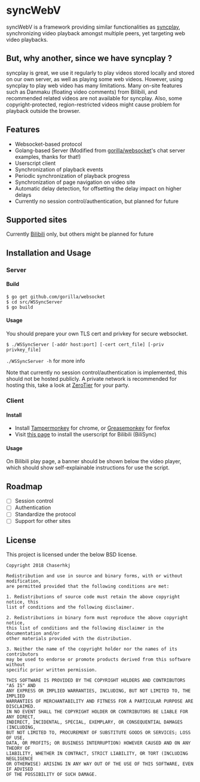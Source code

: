 
# syncWebV

syncWebV is a framework providing similar functionalities as [syncplay](http://syncplay.pl),
synchronizing video playback amongst multiple peers, yet targeting web video playbacks.

## But, why another, since we have syncplay ?

syncplay is great, we use it regularly to play videos stored locally and stored
on our own server, as well as playing some web videos. However, using syncplay
to play web video has many limitations. Many on-site features such as Danmaku
(floating video comments) from Bilibili, and recommended related videos are not
available for syncplay. Also, some copyright-protected, region-restricted videos
might cause problem for playback outside the browser.

## Features

- Websocket-based protocol
- Golang-based Server (Modified from [gorilla/websocket](https://github.com/gorilla/websocket)'s chat server examples, thanks for that!)
- Userscript client
- Synchronization of playback events
- Periodic synchronization of playback progress
- Synchronization of page navigation on video site
- Automatic delay detection, for offsetting the delay impact on higher delays
- Currently no session control/authentication, but planned for future

## Supported sites

Currently [Bilibili](https://www.bilibili.com/) only, but others might be planned
for future

## Installation and Usage

### Server

#### Build

```
$ go get github.com/gorilla/websocket
$ cd src/WSSyncServer
$ go build
```

#### Usage

You should prepare your own TLS cert and privkey for secure websocket.

```
$ ./WSSyncServer [-addr host:port] [-cert cert_file] [-priv privkey_file]
```

`./WSSyncServer -h` for more info

Note that currently no session control/authentication is implemented, this should
not be hosted publicly. A private network is recommended for hosting this, take 
a look at [ZeroTier](https://zerotier.com/) for your party.

### Client

#### Install

- Install [Tampermonkey](https://tampermonkey.net/) for chrome, or [Greasemonkey](https://addons.mozilla.org/en-US/firefox/addon/greasemonkey/) for firefox
- Visit [this page](https://github.com/chaserhkj/syncWebV/raw/master/src/BiliSync.user.js) to install the userscript for Bilibili (BiliSync)

#### Usage

On Bilibili play page, a banner should be shown below the video player, which should show self-explainable instructions for use the script.

## Roadmap

- [  ] Session control
- [  ] Authentication
- [  ] Standardize the protocol
- [  ] Support for other sites

## License

This project is licensed under the below BSD license.

```
Copyright 2018 Chaserhkj

Redistribution and use in source and binary forms, with or without modification,
are permitted provided that the following conditions are met:

1. Redistributions of source code must retain the above copyright notice, this
list of conditions and the following disclaimer.

2. Redistributions in binary form must reproduce the above copyright notice,
this list of conditions and the following disclaimer in the documentation and/or
other materials provided with the distribution.

3. Neither the name of the copyright holder nor the names of its contributors
may be used to endorse or promote products derived from this software without
specific prior written permission.

THIS SOFTWARE IS PROVIDED BY THE COPYRIGHT HOLDERS AND CONTRIBUTORS "AS IS" AND
ANY EXPRESS OR IMPLIED WARRANTIES, INCLUDING, BUT NOT LIMITED TO, THE IMPLIED
WARRANTIES OF MERCHANTABILITY AND FITNESS FOR A PARTICULAR PURPOSE ARE DISCLAIMED.
IN NO EVENT SHALL THE COPYRIGHT HOLDER OR CONTRIBUTORS BE LIABLE FOR ANY DIRECT,
INDIRECT, INCIDENTAL, SPECIAL, EXEMPLARY, OR CONSEQUENTIAL DAMAGES (INCLUDING,
BUT NOT LIMITED TO, PROCUREMENT OF SUBSTITUTE GOODS OR SERVICES; LOSS OF USE,
DATA, OR PROFITS; OR BUSINESS INTERRUPTION) HOWEVER CAUSED AND ON ANY THEORY OF
LIABILITY, WHETHER IN CONTRACT, STRICT LIABILITY, OR TORT (INCLUDING NEGLIGENCE
OR OTHERWISE) ARISING IN ANY WAY OUT OF THE USE OF THIS SOFTWARE, EVEN IF ADVISED
OF THE POSSIBILITY OF SUCH DAMAGE.
```
